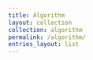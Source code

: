 ```yaml
---
title: Algorithm
layout: collection
collection: algorithm
permalink: /algorithm/
entries_layout: list
---
```


